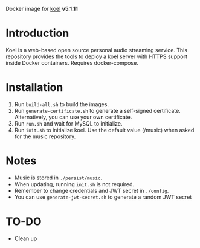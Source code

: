 Docker image for [koel](https://github.com/phanan/koel) **v5.1.11**
 
# Introduction
Koel is a web-based open source personal audio streaming service.
This repository provides the tools to deploy a koel server with HTTPS support inside Docker containers.
Requires docker-compose.

# Installation
1. Run `build-all.sh` to build the images.
2. Run `generate-certificate.sh` to generate a self-signed certificate. Alternatively, you can use your own certificate.
3. Run `run.sh` and wait for MySQL to initialize.
4. Run `init.sh` to initialize koel. Use the default value (/music) when asked for the music repository.

# Notes
* Music is stored in `./persist/music`.
* When updating, running `init.sh` is not required.
* Remember to change credentials and JWT secret in `./config`.
* You can use `generate-jwt-secret.sh` to generate a random JWT secret

# TO-DO
* Clean up
